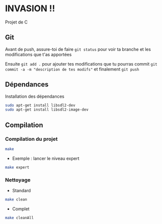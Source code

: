 # INVASION !!
Projet de C

## Git
Avant de push, assure-toi de faire
``
git status
``
pour voir ta branche et les modifications que t'as apportées

Ensuite
``
git add .
``
pour ajouter tes modifications que tu pourras commit
``
git commit -a -m "description de tes modifs"
``
et finalement
``
git push
``

## Dépendances
Installation des dépendances

```bash
sudo apt-get install libsdl2-dev
sudo apt-get install libsdl2-image-dev
```

## Compilation
### Compilation du projet

```bash
make
```
- Exemple : lancer le niveau expert
```bash
make expert
```
### Nettoyage
- Standard
```bash
make clean
```
- Complet
```bash
make cleanAll
```